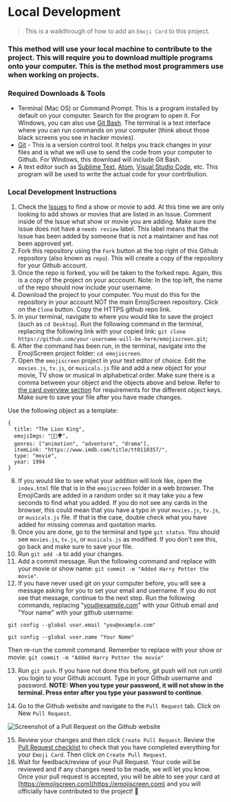 # Local Development

> This is a walkthrough of how to add an `Emoji Card` to this project.

### This method will use your local machine to contribute to the project. This will require you to download multiple programs onto your computer. This is the method most programmers use when working on projects. 

### Required Downloads & Tools

- Terminal (Mac OS) or Command Prompt. This is a program installed by default on your computer. Search for the program to open it. For Windows, you can also use [Git Bash](https://gitforwindows.org/). The terminal is a text interface where you can run commands on your computer (think about those black screens you see in hacker movies).
- [Git](https://git-scm.com/downloads) - This is a version control tool. It helps you track changes in your files and is what we will use to send the code from your computer to Github. For Windows, this download will include Git Bash.
- A text editor such as [Sublime Text](https://www.sublimetext.com/), [Atom](https://atom.io/), [Visual Studio Code](https://code.visualstudio.com/download), etc. This program will be used to write the actual code for your contribution.

### Local Development Instructions

1. Check the [Issues](https://github.com/brittanyrw/emojiscreen/issues?q=is%3Aopen+is%3Aissue+label%3A%22add+emojis%22) to find a show or movie to add. At this time we are only looking to add shows or movies that are listed in an Issue. Comment inside of the Issue what show or movie you are adding. Make sure the Issue does not have a `needs review` label. This label means that the Issue has been added by someone that is not a maintainer and has not been approved yet. 
2. Fork this repository using the `Fork` button at the top right of this Github repository (also known as `repo`). This will create a copy of the repository for your Github account.
3. Once the repo is forked, you will be taken to the forked repo. Again, this is a copy of the project on your acccount. Note: In the top left, the name of the repo should now include your username.
4. Download the project to your computer. You must do this for the repository in your account NOT the main EmojiScreen repository. Click on the `Clone` button. Copy the HTTPS github repo link.
5. In your terminal, navigate to where you would like to save the project (such as `cd Desktop`). Run the following command in the terminal, replacing the following link with your copied link: `git clone https://github.com/your-username-will-be-here/emojiscreen.git`;
6. After the command has been run, in the terminal, navigate into the EmojiScreen project folder: `cd emojiscreen`.
7. Open the `emojiscreen` project in your text editor of choice. Edit the `movies.js`, `tv.js`, or `musicals.js` file and add a new object for your movie, TV show or musical in alphabetical order. Make sure there is a comma between your object and the objects above and below. Refer to [the card overview section](/card_overview.md) for requirements for the different object keys.  Make sure to save your file after you have made changes. 

Use the following object as a template:

```
{
  title: "The Lion King",
  emojiImgs: "🦁👑🌍",
  genres: ["animation", "adventure", "drama"],
  itemLink: "https://www.imdb.com/title/tt0110357/",
  type: "movie",
  year: 1994
}
```

8. If you would like to see what your addition will look like, open the `index.html` file that is in the `emojiscreen` folder in a web browser. The EmojiCards are added in a random order so it may take you a few seconds to find what you added. If you do not see any cards in the browser, this could mean that you have a typo in your `movies.js`, `tv.js`, or `musicals.js` file. If that is the case, double check what you have added for missing commas and quotation marks.
9. Once you are done, go to the terminal and type `git status`. You should see `movies.js`, `tv.js`, or `musicals.js` as modified. If you don't see this, go back and make sure to save your file.
10. Run `git add -A` to add your changes.
11. Add a commit message. Run the following command and replace with your movie or show name: `git commit -m "Added Harry Potter the movie"`.
12. If you have never used git on your computer before, you will see a message asking for you to set your email and username. If you do not see that message, continue to the next step. Run the following commands, replacing "you@example.com" with your Github email and "Your name" with your github username:

`git config --global user.email "you@example.com"`

`git config --global user.name "Your Name"`

Then re-run the commit command. Remember to replace with your show or movie: `git commit -m "Added Harry Potter the movie"`

13. Run `git push`. If you have not done this before, git push will not run until you login to your Github account. Type in your Github username and password. **NOTE: When you type your password, it will not show in the terminal. Press enter after you type your password to continue**.

14. Go to the Github website and navigate to the `Pull Request` tab. Click on New `Pull Request`.

![Screenshot of a Pull Request on the Github website](../readme/pull-request.png)

15. Review your changes and then click `Create Pull Request`. Review the [Pull Request checklist](/docs/card_overview.md#card-pull-request-checklist) to check that you have completed everything for your `Emoji Card`. Then click on `Create Pull Request`.
16. Wait for feedback/review of your Pull Request. Your code will be reviewed and if any changes need to be made, we will let you know. Once your pull request is accepted, you will be able to see your card at [https://emojiscreen.com](https://emojiscreen.com) and you will officially have contributed to the project! 🎉

